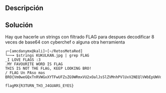 ## Descripción

## Solución

Hay que hacerle un strings con filtrado FLAG para despues decodificar 8 veces de base64 con cyberchef o alguna otra herramienta

```
┌─[amcdanymx@kali]─[~/RetosMetaRed]
└──╼ $strings KUKULKAN.jpg | grep FLAG
_I LOVE FLAGS :3 
.MY FAVOURITE WORD IS FLAG 
THIS IS NOT THE FLAG, KEEP LOOKING BRO! 
/ FLAG Un PAso mas  BRO{Vm0weGQxTnRVWGxXYTFwUFZsZG9WRmxVU2xOalJsSlZVMnhPVlUxV2NEQlVWbEpUWVdzeFYxTnNhRmRpVkZaUVZrUktTMUl5VGtsaVJtUk9ZbTFvZVZadE1YcGxSbGw0Vkc1V2FsSnNXazlXYlRWRFYxWmFkR1JIUmxSTlZYQjVWR3hhYjFSc1duTmpSVGxhWWxoU1RGWnNXbUZXVmtaMFVteHdWMkpJUWpaV1ZFa3hWREZhV0ZOclpHcFNWR3hZV1ZSS1VrMUdWWGRYYlVacVZtdHdlbGRyV210VWJGcDFVV3R3VjJGcmJ6QlZla1pYVmpGa2NsWnNTbGRTTTAwMQ==} 

flagMX{R3TURN_TH3_J4GUARS_EYES}
```